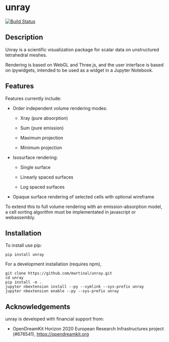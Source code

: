 # unray

[![Build Status](https://travis-ci.org/martinal/unray.svg?branch=master)](https://travis-ci.org/martinal/unray)

## Description

Unray is a scientific visualization package
for scalar data on unstructured tetrahedral meshes.

Rendering is based on WebGL and Three.js,
and the user interface is based on ipywidgets,
intended to be used as a widget in a Jupyter Notebook.


## Features

Features currently include:

  * Order independent volume rendering modes:

    + Xray (pure absorption)

    + Sum (pure emission)

    + Maximum projection

    + Minimum projection

  * Isosurface rendering:

    + Single surface

    + Linearly spaced surfaces

    + Log spaced surfaces

  * Opaque surface rendering of selected cells with optional wireframe


To extend this to full volume rendering with an emission-absorption model,
a cell sorting algorithm must be implementated in javascript or webassembly.


## Installation

To install use pip:

    pip install unray


For a development installation (requires npm),

    git clone https://github.com/martinal/unray.git
    cd unray
    pip install -e .
    jupyter nbextension install --py --symlink --sys-prefix unray
    jupyter nbextension enable --py --sys-prefix unray


## Acknowledgements

unray is developed with financial support from:

- OpenDreamKit Horizon 2020 European Research Infrastructures project (#676541), https://opendreamkit.org

